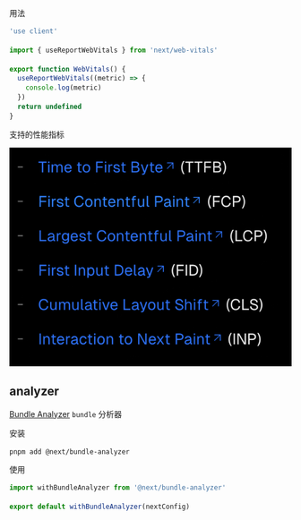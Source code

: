 用法

```js
'use client'

import { useReportWebVitals } from 'next/web-vitals'

export function WebVitals() {
  useReportWebVitals((metric) => {
    console.log(metric)
  })
  return undefined
}
```

支持的性能指标

![alt text](next-performance-1.png)

## analyzer

[Bundle Analyzer](https://nextjs.org/docs/app/building-your-application/optimizing/bundle-analyzer) `bundle` 分析器

安装

`pnpm add @next/bundle-analyzer`

使用

```js
import withBundleAnalyzer from '@next/bundle-analyzer'

export default withBundleAnalyzer(nextConfig)
```
